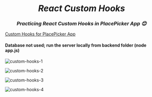 <h1 align=center> <b><i>React Custom Hooks</i></b></h1>
<h3 align=center> <b><i>Practicing React Custom Hooks in PlacePicker App 😊</i></b></h3>

[Custom Hooks for PlacePicker App](https://custom-hooks.onrender.com)

<h4>Database not used; run the server locally from backend folder (node app.js) </h4>

![custom-hooks-1](https://github.com/user-attachments/assets/eaab40c3-8e42-46fd-981f-2055f7e3255d)

![custom-hooks-2](https://github.com/user-attachments/assets/f290005f-897b-4d61-82c2-07e10cd32fd9)

![custom-hooks-3](https://github.com/user-attachments/assets/bf719670-fe09-46fa-b260-2c05867de8d9)

![custom-hooks-4](https://github.com/user-attachments/assets/6d81e659-5035-4b46-a854-cbe206d48c3a)
